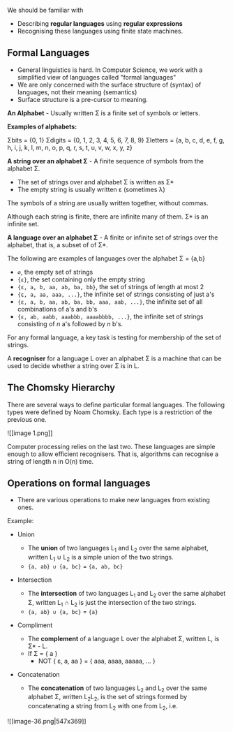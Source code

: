 
We should be familiar with
- Describing **regular languages** using **regular expressions**
- Recognising these languages using finite state machines. 

## Formal Languages

- General linguistics is hard. In Computer Science, we work with a simplified view of languages called "formal languages"
- We are only concerned with the surface structure of (syntax) of languages, not their meaning (semantics)
- Surface structure is a pre-cursor to meaning. 

**An Alphabet** - Usually written Σ is a finite set of symbols or letters.

**Examples of alphabets:**

Σbits = {0, 1}
Σdigits = {0, 1, 2, 3, 4, 5, 6, 7, 8, 9}
Σletters = {a, b, c, d, e, f, g, h, i, j, k, l, m, n, o, p, q, r, s, t, u, v, w, x, y, z}

**A string over an alphabet Σ** - A finite sequence of symbols from the alphabet Σ. 
- The set of strings over and alphabet Σ is written as Σ*
- The empty string is usually written ε (sometimes λ)

The symbols of a string are usually written together, without commas.

Although each string is finite, there are infinite many of them. Σ* is an infinite set. 

**A language over an alphabet Σ** - A finite or infinite set of strings over the alphabet, that is, a subset of of Σ*. 

The following are examples of languages over the alphabet Σ = {a,b}

- `∅`, the empty set of strings
- `{ε}`, the set containing only the empty string
- `{ε, a, b, aa, ab, ba, bb}`, the set of strings of length at most 2
- `{ε, a, aa, aaa, ...}`, the infinite set of strings consisting of just a's
- `{ε, a, b, aa, ab, ba, bb, aaa, aab, ...}`, the infinite set of all combinations of a's and b's
- `{ε, ab, aabb, aaabbb, aaaabbbb, ...}`, the infinite set of strings consisting of _n_ a's followed by _n_ b's.

For any formal language, a key task is testing for membership of the set of strings. 

A **recogniser** for a language L over an alphabet Σ is a machine that can be used to decide whether a string over Σ is in L.

## The Chomsky Hierarchy

There are several ways to define particular formal languages. The following types were defined by Noam Chomsky. Each type is a restriction of the previous one. 

![[image 1.png]]


Computer processing relies on the last two. These languages are simple enough to allow efficient recognisers. That is, algorithms can recognise a string of length n in O(n) time.

## Operations on formal languages

- There are various operations to make new languages from existing ones.

Example:

- Union
	- The **union** of two languages L<sub>1</sub> and L<sub>2</sub> over the same alphabet, written L<sub>1</sub> ∪ L<sub>2</sub> is a simple union of the two strings.
	- `{a, ab} ∪ {a, bc}` = `{a, ab, bc}`

- Intersection
	- The **intersection** of two languages L<sub>1</sub> and L<sub>2</sub> over the same alphabet Σ, written L<sub>1</sub>  ∩ L<sub>2</sub> is just the intersection of the two strings. 
	- `{a, ab} ∪ {a, bc}` = `{a}`

- Compliment
	- The **complement** of a language L over the alphabet Σ, written L, is Σ* - L.
	- If Σ = { a }
		- NOT { ε, a, aa } = { aaa, aaaa, aaaaa, ... }

- Concatenation
	- The **concatenation** of two languages L<sub>2</sub> and L<sub>2</sub> over the same alphabet Σ, written L<sub>2</sub>L<sub>2</sub>, is the set of strings formed by concatenating a string from L<sub>2</sub> with one from L<sub>2</sub>, i.e.

![[image-36.png|547x369]]

